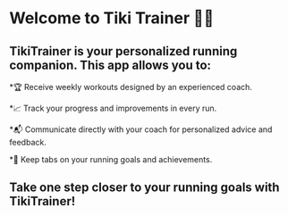 
# Welcome to Tiki Trainer 🏃‍♀️

## TikiTrainer is your personalized running companion. This app allows you to:

*🏆 Receive weekly workouts designed by an experienced coach.

*📈 Track your progress and improvements in every run.

*📬 Communicate directly with your coach for personalized advice and feedback.

*🌟 Keep tabs on your running goals and achievements.

## Take one step closer to your running goals with TikiTrainer!
